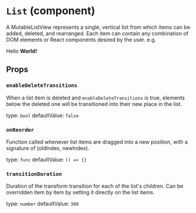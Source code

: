 `List` (component)
==================

A MutableListView represents a single, vertical list from which items
can be added, deleted, and rearranged. Each item can contain any
combination of DOM elements or React components desired by the user.
e.g.

 <List>
   <ListItem>Hello</ListItem>
   <ListItem><b>World!</b></ListItem>
 </List>

Props
-----

### `enableDeleteTransitions`

When a list item is deleted and `enableDeleteTransitions` is true,
elements below the deleted one will be transitioned into their new
place in the list.

type: `bool`
defaultValue: `false`


### `onReorder`

Function called whenever list items are dragged into a new
position, with a signature of (oldIndex, newIndex).

type: `func`
defaultValue: `() => {}`


### `transitionDuration`

Duration of the transform transition for each of the list's
children. Can be overridden item by item by setting it directly on
the list items.

type: `number`
defaultValue: `300`

